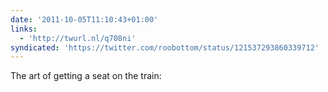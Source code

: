 ```yaml
---
date: '2011-10-05T11:10:43+01:00'
links:
  - 'http://twurl.nl/q708ni'
syndicated: 'https://twitter.com/roobottom/status/121537293860339712'
---
```

The art of getting a seat on the train: 
